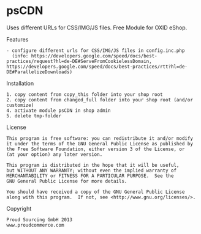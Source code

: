 psCDN
============

Uses different URLs for CSS/IMG/JS files.
Free Module for OXID eShop.


Features

	- configure different urls for CSS/IMG/JS files in config.inc.php
	  (info: https://developers.google.com/speed/docs/best-practices/request?hl=de-DE#ServeFromCookielessDomain, https://developers.google.com/speed/docs/best-practices/rtt?hl=de-DE#ParallelizeDownloads)


Installation

	1. copy content from copy_this folder into your shop root
	2. copy content from changed_full folder into your shop root (and/or customize)
	4. activate module psCDN in shop admin
	5. delete tmp-folder


License

    This program is free software: you can redistribute it and/or modify
    it under the terms of the GNU General Public License as published by
    the Free Software Foundation, either version 3 of the License, or
    (at your option) any later version.

    This program is distributed in the hope that it will be useful,
    but WITHOUT ANY WARRANTY; without even the implied warranty of
    MERCHANTABILITY or FITNESS FOR A PARTICULAR PURPOSE.  See the
    GNU General Public License for more details.

    You should have received a copy of the GNU General Public License
    along with this program.  If not, see <http://www.gnu.org/licenses/>.
    

Copyright

	Proud Sourcing GmbH 2013
	www.proudcommerce.com
